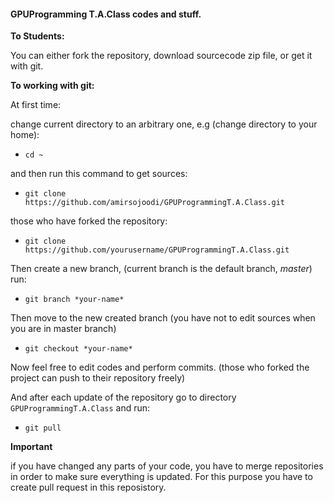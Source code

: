 #### GPUProgramming T.A.Class codes and stuff.

 **To Students:**

 You can either fork the repository, download sourcecode zip file, or get it with git.

**To working with git:**

At first time:

change current directory to an arbitrary one, e.g (change directory to your home):

* `cd ~`
 
and then run this command to get sources:

* `git clone https://github.com/amirsojoodi/GPUProgrammingT.A.Class.git`

those who have forked the repository:

* `git clone https://github.com/yourusername/GPUProgrammingT.A.Class.git`

Then create a new branch, (current branch is the default branch, *master*) run: 

* `git branch *your-name*` 

Then move to the new created branch (you have not to edit sources when you are in master branch)

* `git checkout *your-name*`

Now feel free to edit codes and perform commits. (those who forked the project can push to their repository freely)

And after each update of the repository go to directory `GPUProgrammingT.A.Class` and run:

* `git pull`
 
**Important** 

if you have changed any parts of your code, you have to merge repositories in order to make sure everything is updated. For this purpose you have to create pull request in this reposistory.
